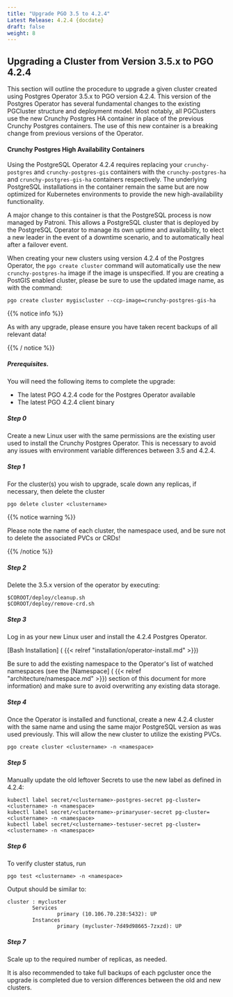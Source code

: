 ```yaml
---
title: "Upgrade PGO 3.5 to 4.2.4"
Latest Release: 4.2.4 {docdate}
draft: false
weight: 8
---
```


## Upgrading a Cluster from Version 3.5.x to PGO 4.2.4

This section will outline the procedure to upgrade a given cluster created using Postgres Operator 3.5.x to PGO version 4.2.4. This version of the Postgres Operator has several fundamental changes to the existing PGCluster structure and deployment model. Most notably, all PGClusters use the new Crunchy Postgres HA container in place of the previous Crunchy Postgres containers. The use of this new container is a breaking change from previous versions of the Operator.

#### Crunchy Postgres High Availability Containers

Using the PostgreSQL Operator 4.2.4 requires replacing your `crunchy-postgres` and `crunchy-postgres-gis` containers with the `crunchy-postgres-ha` and `crunchy-postgres-gis-ha` containers respectively. The underlying PostgreSQL installations in the container remain the same but are now optimized for Kubernetes environments to provide the new high-availability functionality.

A major change to this container is that the PostgreSQL process is now managed by Patroni. This allows a PostgreSQL cluster that is deployed by the PostgreSQL Operator to manage its own uptime and availability, to elect a new leader in the event of a downtime scenario, and to automatically heal after a failover event.

When creating your new clusters using version 4.2.4 of the Postgres Operator, the `pgo create cluster` command will automatically use the new `crunchy-postgres-ha` image if the image is unspecified. If you are creating a PostGIS enabled cluster, please be sure to use the updated image name, as with the command:
```
pgo create cluster mygiscluster --ccp-image=crunchy-postgres-gis-ha
```
{{% notice info %}}

As with any upgrade, please ensure you have taken recent backups of all relevant data!

{{% / notice %}}

##### Prerequisites.
You will need the following items to complete the upgrade:

* The latest PGO 4.2.4 code for the Postgres Operator available
* The latest PGO 4.2.4 client binary

##### Step 0
Create a new Linux user with the same permissions are the existing user used to install the Crunchy Postgres Operator. This is necessary to avoid any issues with environment variable differences between 3.5 and 4.2.4.

##### Step 1
For the cluster(s) you wish to upgrade, scale down any replicas, if necessary, then delete the cluster

	pgo delete cluster <clustername>

{{% notice warning %}}

Please note the name of each cluster, the namespace used, and be sure not to delete the associated PVCs or CRDs!

{{% /notice %}}

##### Step 2
Delete the 3.5.x version of the operator by executing:

	$COROOT/deploy/cleanup.sh
	$COROOT/deploy/remove-crd.sh

##### Step 3
Log in as your new Linux user and install the 4.2.4 Postgres Operator.

[Bash Installation] ( {{< relref "installation/operator-install.md" >}})

Be sure to add the existing namespace to the Operator's list of watched namespaces (see the [Namespace] ( {{< relref "architecture/namespace.md" >}}) section of this document for more information) and make sure to avoid overwriting any existing data storage.


##### Step 4
Once the Operator is installed and functional, create a new 4.2.4 cluster with the same name and using the same major PostgreSQL version as was used previously. This will allow the new cluster to utilize the existing PVCs.

	pgo create cluster <clustername> -n <namespace>

##### Step 5
Manually update the old leftover Secrets to use the new label as defined in 4.2.4:

	kubectl label secret/<clustername>-postgres-secret pg-cluster=<clustername> -n <namespace>
	kubectl label secret/<clustername>-primaryuser-secret pg-cluster=<clustername> -n <namespace>
	kubectl label secret/<clustername>-testuser-secret pg-cluster=<clustername> -n <namespace>

##### Step 6
To verify cluster status, run

	pgo test <clustername> -n <namespace>

Output should be similar to:
```
cluster : mycluster
        Services
                primary (10.106.70.238:5432): UP
        Instances
                primary (mycluster-7d49d98665-7zxzd): UP
```
##### Step 7
Scale up to the required number of replicas, as needed.

It is also recommended to take full backups of each pgcluster once the upgrade is completed due to version differences between the old and new clusters.
